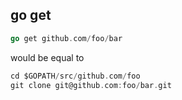 ## go get

```go
go get github.com/foo/bar
```

would be equal to

```go
cd $GOPATH/src/github.com/foo
git clone git@github.com:foo/bar.git
```
